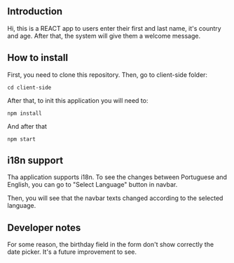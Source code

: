 ## Introduction
Hi, this is a REACT app to users enter their first and last name, it's country and age. After that, the system will give them a welcome message.

## How to install
First, you need to clone this repository. Then, go to client-side folder:

`cd client-side`

After that, to init this application you will need to:

`npm install`

And after that

`npm start`

## i18n support 
Tha application supports i18n. To see the changes between Portuguese and English, you can go to "Select Language" button in navbar. 

Then, you will see that the navbar texts changed according to the selected language.

## Developer notes
For some reason, the birthday field in the form don't show correctly the date picker. It's a future improvement to see. 
